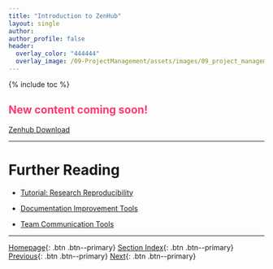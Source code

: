 ```yaml
---
title: "Introduction to ZenHub"
layout: single
author:
author_profile: false
header:
  overlay_color: "444444"
  overlay_image: /09-ProjectManagement/assets/images/09_project_management_banner.png
---
```


{% include toc %}

## <span style="color: #ff3870;">New content coming soon!</span>

[Zenhub Download](https://www.zenhub.com/extension)







___
# Further Reading
* [Tutorial: Research Reproducibility](05-tutorial-research-reproducibility)

* [Documentation Improvement Tools](../02-DOCUMENTATION/01-documentation-improvement-tools)
* [Team Communication Tools](../03-COMMUNICATION/01-team-communication-tools)


___

[Homepage](../../index.md){: .btn  .btn--primary}
[Section Index](../00-ProjectManagement-LandingPage){: .btn  .btn--primary}
[Previous](03-intro-to-bitbucket){: .btn  .btn--primary}
[Next](05-tutorial-research-reproducibility){: .btn  .btn--primary}
